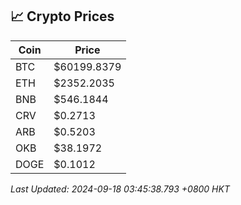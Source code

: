 ## 📈 Crypto Prices

| Coin | Price |
| ---- | ----- |
| BTC | $60199.8379 |
| ETH | $2352.2035 |
| BNB | $546.1844 |
| CRV | $0.2713 |
| ARB | $0.5203 |
| OKB | $38.1972 |
| DOGE | $0.1012 |

_Last Updated: 2024-09-18 03:45:38.793 +0800 HKT_